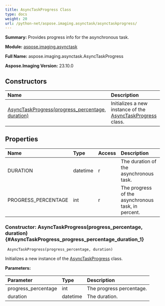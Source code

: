 ```yaml
---
title: AsyncTaskProgress Class
type: docs
weight: 20
url: /python-net/aspose.imaging.asynctask/asynctaskprogress/
---
```


**Summary:** Provides progress info for the asynchronous task.

**Module:** [aspose.imaging.asynctask](/imaging/python-net/aspose.imaging.asynctask/)

**Full Name:** aspose.imaging.asynctask.AsyncTaskProgress

**Aspose.Imaging Version:** 23.10.0

## **Constructors**
| **Name** | **Description** |
| :- | :- |
| [AsyncTaskProgress(progress_percentage, duration)](#AsyncTaskProgress_progress_percentage_duration_1) | Initializes a new instance of the [AsyncTaskProgress](/imaging/python-net/aspose.imaging.asynctask/asynctaskprogress/) class. |
## **Properties**
| **Name** | **Type** | **Access** | **Description** |
| :- | :- | :- | :- |
| DURATION | datetime | r | The duration of the asynchronous task. |
| PROGRESS_PERCENTAGE | int | r | The progress of the asynchronous task, in percent. |


### Constructor: AsyncTaskProgress(progress_percentage, duration) {#AsyncTaskProgress_progress_percentage_duration_1}


```
 AsyncTaskProgress(progress_percentage, duration) 
```

Initializes a new instance of the [AsyncTaskProgress](/imaging/python-net/aspose.imaging.asynctask/asynctaskprogress/) class.

**Parameters:**

| Parameter | Type | Description |
| :- | :- | :- |
| progress_percentage | int | The progress percentage. |
| duration | datetime | The duration. |

